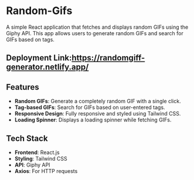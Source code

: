 # **Random-Gifs**

A simple React application that fetches and displays random GIFs using the Giphy API. This app allows users to generate random GIFs and search for GIFs based on tags.

## **Deployment Link:https://randomgiff-generator.netlify.app/**

## **Features**
- **Random GIFs**: Generate a completely random GIF with a single click.  
- **Tag-based GIFs**: Search for GIFs based on user-entered tags.  
- **Responsive Design**: Fully responsive and styled using Tailwind CSS.  
- **Loading Spinner**: Displays a loading spinner while fetching GIFs.  

## **Tech Stack**
- **Frontend**: React.js  
- **Styling**: Tailwind CSS  
- **API**: Giphy API  
- **Axios**: For HTTP requests  

